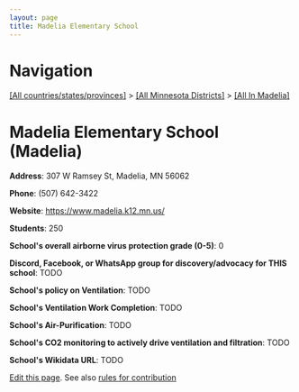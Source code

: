 ```yaml
---
layout: page
title: Madelia Elementary School
---
```

# Navigation

[[All countries/states/provinces]](../../..) > [[All Minnesota Districts]](../..) > [[All In Madelia]](..)

# Madelia Elementary School (Madelia)

**Address**: 307 W Ramsey St, Madelia, MN 56062

**Phone**: (507) 642-3422

**Website**: <https://www.madelia.k12.mn.us/>

**Students**: 250

**School's overall airborne virus protection grade (0-5)**: 0

**Discord, Facebook, or WhatsApp group for discovery/advocacy for THIS school**: TODO

**School's policy on Ventilation**: TODO

**School's Ventilation Work Completion**: TODO

**School's Air-Purification**: TODO

**School's CO2 monitoring to actively drive ventilation and filtration**: TODO

**School's Wikidata URL**: TODO


[Edit this page](https://github.com/ventilate-schools/MN/edit/main/./Madelia/Madelia_Elementary_School.md). See also [rules for contribution](../../../contribution-rules/)